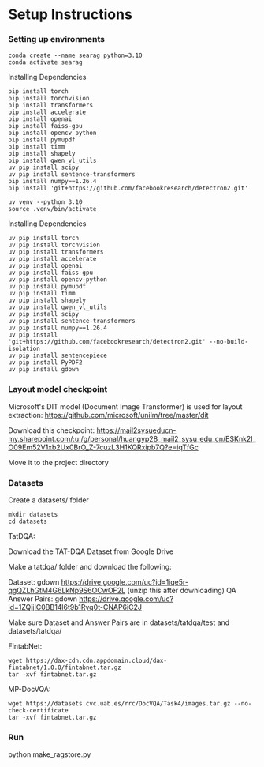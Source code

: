 # Setup Instructions

### Setting up environments
```
conda create --name searag python=3.10
conda activate searag
```
Installing Dependencies
```
pip install torch
pip install torchvision
pip install transformers
pip install accelerate
pip install openai
pip install faiss-gpu
pip install opencv-python
pip install pymupdf
pip install timm
pip install shapely
pip install qwen_vl_utils
uv pip install scipy
uv pip install sentence-transformers
pip install numpy==1.26.4
pip install 'git+https://github.com/facebookresearch/detectron2.git'
```

```
uv venv --python 3.10
source .venv/bin/activate
```
Installing Dependencies
```
uv pip install torch
uv pip install torchvision
uv pip install transformers
uv pip install accelerate
uv pip install openai
uv pip install faiss-gpu
uv pip install opencv-python
uv pip install pymupdf
uv pip install timm
uv pip install shapely
uv pip install qwen_vl_utils
uv pip install scipy
uv pip install sentence-transformers
uv pip install numpy==1.26.4
uv pip install 'git+https://github.com/facebookresearch/detectron2.git' --no-build-isolation
uv pip install sentencepiece
uv pip install PyPDF2
uv pip install gdown
```

### Layout model checkpoint
Microsoft's DIT model (Document Image Transformer) is used for layout extraction: https://github.com/microsoft/unilm/tree/master/dit

Download this checkpoint: 
https://mail2sysueducn-my.sharepoint.com/:u:/g/personal/huangyp28_mail2_sysu_edu_cn/ESKnk2I_O09Em52V1xb2Ux0BrO_Z-7cuzL3H1KQRxipb7Q?e=iqTfGc

Move it to the project directory
### Datasets
Create a datasets/ folder

```
mkdir datasets
cd datasets
```

TatDQA:

Download the TAT-DQA Dataset from Google Drive

Make a tatdqa/ folder and download the following:

Dataset: gdown https://drive.google.com/uc?id=1iqe5r-qgQZLhGtM4G6LkNp9S6OCwOF2L (unzip this after downloading)
QA Answer Pairs: gdown https://drive.google.com/uc?id=1ZQjjIC0BB14l6t9b1Ryq0t-CNAP6iC2J

Make sure Dataset and Answer Pairs are in datasets/tatdqa/test and datasets/tatdqa/

FintabNet:
```
wget https://dax-cdn.cdn.appdomain.cloud/dax-fintabnet/1.0.0/fintabnet.tar.gz
tar -xvf fintabnet.tar.gz
```

MP-DocVQA:
```
wget https://datasets.cvc.uab.es/rrc/DocVQA/Task4/images.tar.gz --no-check-certificate
tar -xvf fintabnet.tar.gz
```

### Run
python make_ragstore.py